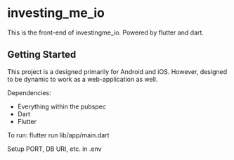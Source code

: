 # investing_me_io

This is the front-end of investingme_io. Powered by flutter and dart.

## Getting Started

This project is a designed primarily for Android and iOS.
However, designed to be dynamic to work as a web-application as well.

Dependencies:
- Everything within the pubspec
- Dart
- Flutter

To run:
flutter run lib/app/main.dart

Setup PORT, DB URI, etc. in .env
